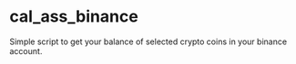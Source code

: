 # cal_ass_binance

Simple script to get your balance of selected crypto coins in your binance account.

